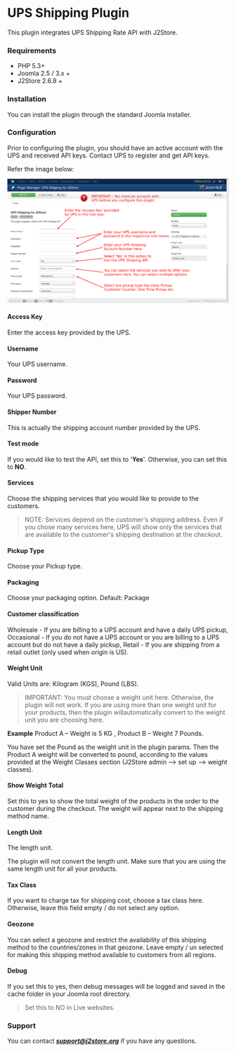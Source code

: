 # UPS Shipping Plugin

This plugin integrates UPS Shipping Rate API with J2Store.

### Requirements
* PHP 5.3+
* Joomla 2.5 / 3.x +
* J2Store 2.6.8 +

### Installation
You can install the plugin through the standard Joomla installer.

### Configuration
Prior to configuring the plugin, you should have an active account with the UPS and received API keys. Contact UPS to register and get API keys.

Refer the image below:

![](UPS_shipping_image_1.png)

#### Access Key
Enter the access key provided by the UPS.

#### Username
Your UPS username.

#### Password
Your UPS password.

#### Shipper Number
This is actually the shipping account number provided by the UPS.

#### Test mode
If you would like to test the API, set this to '**Yes**'. Otherwise, you can set this to **NO**.

#### Services
Choose the shipping services that you would like to provide to the customers.

>NOTE: Services depend on the customer's shipping address. Even if you chose many services here, UPS will show only the services that are available to the customer's shipping
destination at the checkout.

#### Pickup Type
Choose your Pickup type.

#### Packaging
Choose your packaging option. Default: Package

#### Customer classification
Wholesale - If you are billing to a UPS account and have a
daily UPS pickup, Occasional - If you do not have a UPS account or you are billing to a UPS account but do not have a daily pickup, Retail - If you are shipping from a retail outlet (only
used when origin is US).

#### Weight Unit
Valid Units are: Kilogram (KGS), Pound (LBS).

>IMPORTANT: You must choose a weight unit here. Otherwise, the plugin will not work. If you are using more than one weight unit for your products, then the plugin willautomatically convert to the weight unit you are choosing here.

**Example**
Product A – Weight is 5 KG , Product B – Weight 7 Pounds.

You have set the Pound as the weight unit in the plugin params.
Then the Product A weight will be converted to pound, according to the values provided at the Weight Classes section (J2Store admin –> set up –> weight classes).

#### Show Weight Total
Set this to yes to show the total weight of the products in the
order to the customer during the checkout. The weight will appear next to the shipping method name.

#### Length Unit
The length unit.

The plugin will not convert the length unit. Make sure that you are using the same length unit for all your products.

#### Tax Class
If you want to charge tax for shipping cost, choose a tax class here. Otherwise, leave this field empty / do not select any option.

#### Geozone
You can select a geozone and restrict the availability of this shipping method to the countries/zones in that geozone. Leave empty / un selected for making this shipping method available to customers from all regions.

#### Debug
If you set this to yes, then debug messages will be logged and saved in the cache folder in your Joomla root directory.

>Set this to NO in Live websites.

### Support
You can contact ***support@j2store.org*** if you have any questions.